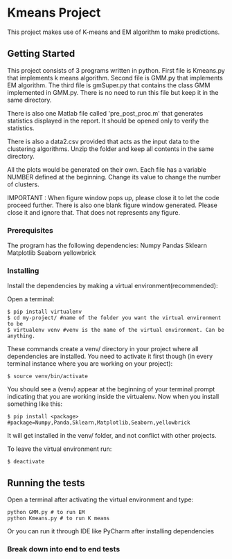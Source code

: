 # Kmeans Project

This project makes use of K-means and EM algorithm to make predictions.

## Getting Started
This project consists of 3 programs written in python. First file is Kmeans.py that implements k means algorithm. Second file is GMM.py that implements EM algorithm. The third file is gmSuper.py that contains the class GMM implemented in GMM.py. There is no need to run this file but keep it in the same directory.

There is also one Matlab file called 'pre_post_proc.m' that generates statistics displayed in the report. It should be opened only to verify the statistics.

There is also a data2.csv provided that acts as the input data to the clustering algorithms. Unzip the folder and keep all contents in the same directory.

All the plots would be generated on their own. Each file has a variable NUMBER defined at the beginning. Change its value to change the number of clusters.

IMPORTANT : When figure window pops up, please close it to let the code proceed further. 
There is also one blank figure window generated. Please close it and ignore that. That does not represents any figure.

### Prerequisites
The program has the following dependencies:
Numpy
Pandas
Sklearn
Matplotlib
Seaborn
yellowbrick

### Installing
Install the dependencies by making a virtual environment(recommended):

Open a terminal:
```
$ pip install virtualenv
$ cd my-project/ #name of the folder you want the virtual environment to be
$ virtualenv venv #venv is the name of the virtual environment. Can be anything.
```
These commands create a venv/ directory in your project where all dependencies are installed. You need to activate it first though (in every terminal instance where you are working on your project):
```
$ source venv/bin/activate
```
You should see a (venv) appear at the beginning of your terminal prompt indicating that you are working inside the virtualenv. Now when you install something like this:
```
$ pip install <package> #package=Numpy,Panda,Sklearn,Matplotlib,Seaborn,yellowbrick
```
It will get installed in the venv/ folder, and not conflict with other projects.

To leave the virtual environment run:
```
$ deactivate
```

## Running the tests
Open a terminal after activating the virtual environment and type:

```
python GMM.py # to run EM
python Kmeans.py # to run K means
```

Or you can run it through IDE like PyCharm after installing dependencies

### Break down into end to end tests
